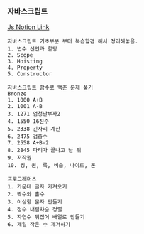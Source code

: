### 자바스크립트

[Js Notion Link](https://www.notion.so/Javascript-b783c214a3ad468a9e57b2d94ff4520b)

```
자바스크립트 기초부분 부터 복습할겸 해서 정리해놓음.
1. 변수 선언과 할당
2. Scope
3. Hoisting
4. Property
5. Constructor
```

```
자바스크립트 함수로 백준 문제 풀기
Bronze
1. 1000 A+B
2. 1001 A-B
3. 1271 엄청난부자2
4. 1550 16진수
5. 2338 긴자리 계산
6. 2475 검증수
7. 2558 A+B-2
8. 2845 파티가 끝나고 난 뒤
9. 저작권
10. 킹, 퀸, 룩, 비숍, 나이트, 폰
```

```
프로그래머스
1. 가운데 글자 가져오기
2. 짝수와 홀수
3. 이상항 문자 만들기
4. 정수 내림차순 정렬
5. 자연수 뒤집어 배열로 만들기
6. 제일 작은 수 제거하기
```

